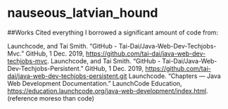 # nauseous_latvian_hound
##Works Cited
everything I borrowed a significant amount of code from:

Launchcode, and Tai Smith. “GitHub - Tai-Dai/Java-Web-Dev-Techjobs-Mvc.” GitHub, 1 Dec. 2019, https://github.com/tai-dai/java-web-dev-techjobs-mvc.
Launchcode, and Tai Smith. “GitHub - Tai-Dai/Java-Web-Dev-Techjobs-Persistent.” GitHub, 1 Dec. 2019, https://github.com/tai-dai/java-web-dev-techjobs-persistent.git
Launchcode. “Chapters — Java Web Development  Documentation.” LaunchCode Education, https://education.launchcode.org/java-web-development/index.html. (reference moreso than code)
